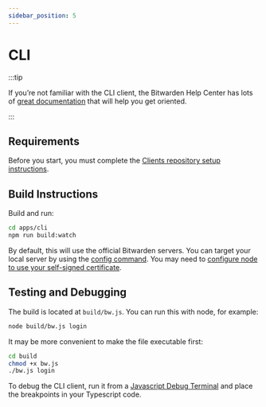 ```yaml
---
sidebar_position: 5
---
```


# CLI

:::tip

If you’re not familiar with the CLI client, the Bitwarden Help Center has lots of
[great documentation](https://bitwarden.com/help/article/cli/) that will help you get oriented.

:::

## Requirements

Before you start, you must complete the [Clients repository setup instructions](../index.md).

## Build Instructions

Build and run:

```bash
cd apps/cli
npm run build:watch
```

By default, this will use the official Bitwarden servers. You can target your local server by using
the [config command](https://bitwarden.com/help/article/cli/#config). You may need to
[configure node to use your self-signed certificate](https://bitwarden.com/help/article/cli/#using-self-signed-certificates).

## Testing and Debugging

The build is located at `build/bw.js`. You can run this with node, for example:

```bash
node build/bw.js login
```

It may be more convenient to make the file executable first:

```bash
cd build
chmod +x bw.js
./bw.js login
```

To debug the CLI client, run it from a
[Javascript Debug Terminal](https://code.visualstudio.com/docs/nodejs/nodejs-debugging#_javascript-debug-terminal)
and place the breakpoints in your Typescript code.
